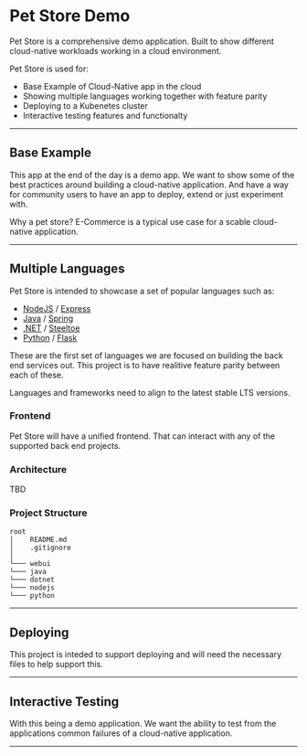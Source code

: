 # Pet Store Demo

Pet Store is a comprehensive demo application. Built to show different cloud-native workloads working in a cloud environment.

Pet Store is used for:

* Base Example of Cloud-Native app in the cloud
* Showing multiple languages working together with feature parity
* Deploying to a Kubenetes cluster
* Interactive testing features and functionalty

---

## Base Example

This app at the end of the day is a demo app. We want to show some of the best practices around building a cloud-native application. And have a way for community users to have an app to deploy, extend or just experiment with.

Why a pet store? E-Commerce is a typical use case for a scable cloud-native application.

---

## Multiple Languages

Pet Store is intended to showcase a set of popular languages such as:

* [NodeJS](https://nodejs.org/en/) / [Express](https://expressjs.com/)
* [Java](https://www.java.com/en/) / [Spring](https://spring.io/)
* [.NET](https://dotnet.microsoft.com/) / [Steeltoe](https://steeltoe.io/)
* [Python](https://www.python.org/) / [Flask](https://flask.palletsprojects.com/en/2.0.x/)

These are the first set of languages we are focused on building the back end services out. This project is to have realitive feature parity between each of these.

Languages and frameworks need to align to the latest stable LTS versions.

### Frontend

Pet Store will have a unified frontend. That can interact with any of the supported back end projects.

### Architecture

TBD

### Project Structure

```
root
│    README.md
│    .gitignore
│
└─── webui
└─── java
└─── dotnet
└─── nodejs
└─── python

```

---

## Deploying

This project is inteded to support deploying and will need the necessary files to help support this.

---

## Interactive Testing

With this being a demo application. We want the ability to test from the applications common failures of a cloud-native application.

---
